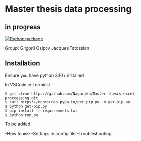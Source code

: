 # Master thesis data processing
## in progress

[![Python package](https://github.com/grigsos/Master-thesis-excel-proccessing/actions/workflows/main.yml/badge.svg?branch=main)](https://github.com/grigsos/Master-thesis-excel-proccessing/actions/workflows/main.yml)

Group:
Grigorii Osipov
Jacques Tatossian

## Installation

Ensure you have python 3.10+ installed

In VSCode in Terminal
```console
$ git clone https://github.com/Nagariku/Master-thesis-excel-proccessing.git
$ curl https://bootstrap.pypa.io/get-pip.py -o get-pip.py
$ python get-pip.py
$ pip install -r requirements.txt
$ python run.py
```

To be added

-How to use
-Settings in config file
-Troubleshooting
